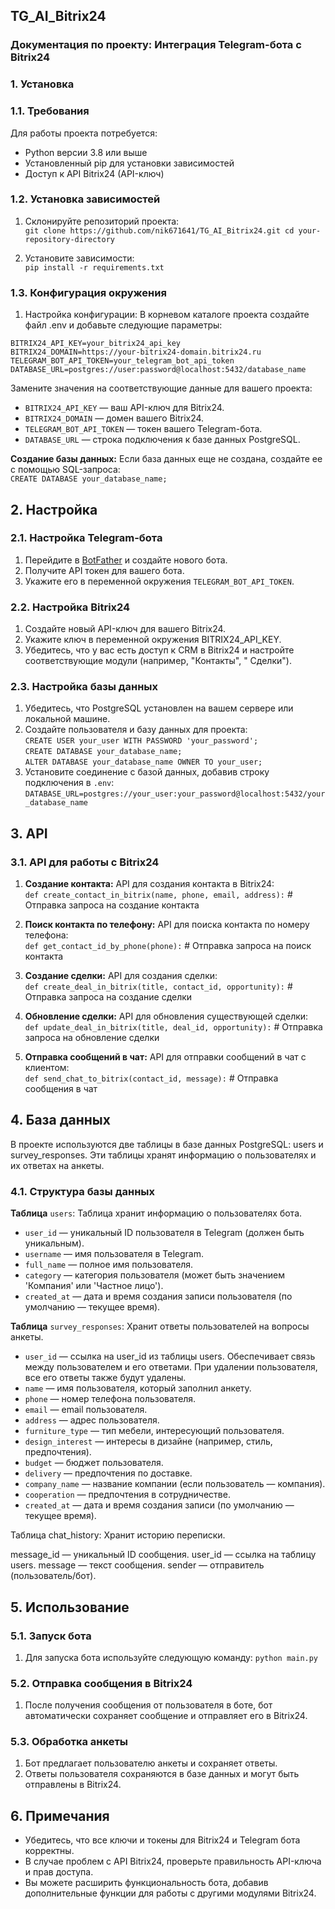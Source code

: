 ## TG_AI_Bitrix24

### Документация по проекту: Интеграция Telegram-бота с Bitrix24

### 1. Установка
### 1.1. Требования

Для работы проекта потребуется:

* Python версии 3.8 или выше
* Установленный pip для установки зависимостей
* Доступ к API Bitrix24 (API-ключ)

### 1.2. Установка зависимостей

1. Склонируйте репозиторий проекта:
   </br>`git clone https://github.com/nik671641/TG_AI_Bitrix24.git cd your-repository-directory`

2. Установите зависимости:
   </br>`pip install -r requirements.txt`

### 1.3. Конфигурация окружения

1. Настройка конфигурации: В корневом каталоге проекта создайте файл .env и добавьте следующие параметры:

`BITRIX24_API_KEY=your_bitrix24_api_key`
</br>`BITRIX24_DOMAIN=https://your-bitrix24-domain.bitrix24.ru `
</br>`TELEGRAM_BOT_API_TOKEN=your_telegram_bot_api_token `
</br>`DATABASE_URL=postgres://user:password@localhost:5432/database_name`

Замените значения на соответствующие данные для вашего проекта:

* `BITRIX24_API_KEY` — ваш API-ключ для Bitrix24.
* `BITRIX24_DOMAIN` — домен вашего Bitrix24.
* `TELEGRAM_BOT_API_TOKEN` — токен вашего Telegram-бота.
* `DATABASE_URL` — строка подключения к базе данных PostgreSQL.

**Создание базы данных:** Если база данных еще не создана, создайте ее с помощью SQL-запроса:
</br>`CREATE DATABASE your_database_name;`

## 2. Настройка

### 2.1. Настройка Telegram-бота

1. Перейдите в [BotFather]() и создайте нового бота.
2. Получите API токен для вашего бота.
3. Укажите его в переменной окружения `TELEGRAM_BOT_API_TOKEN`.

### 2.2. Настройка Bitrix24

1. Создайте новый API-ключ для вашего Bitrix24.
2. Укажите ключ в переменной окружения BITRIX24_API_KEY.
3. Убедитесь, что у вас есть доступ к CRM в Bitrix24 и настройте соответствующие модули (например, "Контакты", "
   Сделки").

### 2.3. Настройка базы данных

1. Убедитесь, что PostgreSQL установлен на вашем сервере или локальной машине.
2. Создайте пользователя и базу данных для
   проекта: </br>`CREATE USER your_user WITH PASSWORD 'your_password';` </br>`CREATE DATABASE your_database_name;` </br>`ALTER DATABASE your_database_name OWNER TO your_user;`
3. Установите соединение с базой данных, добавив строку подключения в `.env`:
   </br>`DATABASE_URL=postgres://your_user:your_password@localhost:5432/your_database_name`

## 3. API

### 3.1. API для работы с Bitrix24

1. **Создание контакта:** API для создания контакта в Bitrix24:
   </br> `def create_contact_in_bitrix(name, phone, email, address):` # Отправка запроса на создание контакта


2. **Поиск контакта по телефону:** API для поиска контакта по номеру телефона:
   </br>`def get_contact_id_by_phone(phone):` # Отправка запроса на поиск контакта


3. **Создание сделки:** API для создания сделки:
   </br>`def create_deal_in_bitrix(title, contact_id, opportunity):` # Отправка запроса на создание сделки


4. **Обновление сделки:** API для обновления существующей сделки:
   </br>`def update_deal_in_bitrix(title, deal_id, opportunity):` # Отправка запроса на обновление сделки


5. **Отправка сообщений в чат:** API для отправки сообщений в чат с клиентом:
   </br> `def send_chat_to_bitrix(contact_id, message):` # Отправка сообщения в чат

## 4. База данных 
В проекте используются две таблицы в базе данных PostgreSQL: users и survey_responses. Эти таблицы хранят информацию о пользователях и их ответах на анкеты.

### 4.1. Структура базы данных 
**Таблица** `users`: Таблица хранит информацию о пользователях бота.

* `user_id` — уникальный ID пользователя в Telegram (должен быть уникальным).
* `username` — имя пользователя в Telegram.
* `full_name` — полное имя пользователя.
* `category` — категория пользователя (может быть значением 'Компания' или 'Частное лицо').
* `created_at` — дата и время создания записи пользователя (по умолчанию — текущее время).

**Таблица** `survey_responses`: Хранит ответы пользователей на вопросы анкеты.

* `user_id` — ссылка на user_id из таблицы users. Обеспечивает связь между пользователем и его ответами. При удалении пользователя, все его ответы также будут удалены.
* `name` — имя пользователя, который заполнил анкету.
* `phone` — номер телефона пользователя.
* `email` — email пользователя.
* `address` — адрес пользователя.
* `furniture_type` — тип мебели, интересующий пользователя.
* `design_interest` — интересы в дизайне (например, стиль, предпочтения).
* `budget` — бюджет пользователя.
* `delivery` — предпочтения по доставке.
* `company_name` — название компании (если пользователь — компания).
* `cooperation` — предпочтения в сотрудничестве.
* `created_at` — дата и время создания записи (по умолчанию — текущее время).

Таблица chat_history: Хранит историю переписки.

message_id — уникальный ID сообщения. user_id — ссылка на таблицу users. message — текст сообщения. sender —
отправитель (пользователь/бот).

## 5. Использование 
### 5.1. Запуск бота

1. Для запуска бота используйте следующую команду: `python main.py`

### 5.2. Отправка сообщения в Bitrix24 
1. После получения сообщения от пользователя в боте, бот автоматически сохраняет сообщение и отправляет его в Bitrix24.

### 5.3. Обработка анкеты 
1. Бот предлагает пользователю анкеты и сохраняет ответы. 
2. Ответы пользователя сохраняются в базе данных и могут быть отправлены в Bitrix24.

## 6. Примечания 
* Убедитесь, что все ключи и токены для Bitrix24 и Telegram бота корректны. 
* В случае проблем с API Bitrix24, проверьте правильность API-ключа и прав доступа. 
* Вы можете расширить функциональность бота, добавив дополнительные функции для работы с другими модулями Bitrix24.
